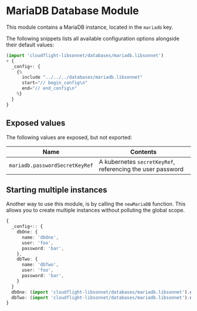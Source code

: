 # MariaDB Database Module

This module contains a MariaDB instance, located in the `mariadb` key.

The following snippets lists all available configuration options alongside their default values:

```.ts
(import 'cloudflight-libsonnet/databases/mariadb.libsonnet')
+ {
  _config+: {
    {%
      include "../../../databases/mariadb.libsonnet"
      start="// begin_config\n"
      end="// end_config\n"
    %}
  }
}
```

## Exposed values

The following values are exposed, but not exported:

| Name                           | Contents                                                   |
|--------------------------------|------------------------------------------------------------|
| `mariadb.passwordSecretKeyRef` | A kubernetes `secretKeyRef`, referencing the user password |

## Starting multiple instances

Another way to use this module, is by calling the `newMariaDB` function. This
allows you to create multiple instances without polluting the global scope.

```.ts
{
  _config+:: {
    dbOne: {
      name: 'dbOne',
      user: 'foo',
      password: 'bar',
    },
    dbTwo: {
      name: 'dbTwo',
      user: 'foo',
      password: 'bar',
    }
  }
  dbOne: (import 'cloudflight-libsonnet/databases/mariadb.libsonnet').newMariaDB($._config.dbOne),
  dbTwo: (import 'cloudflight-libsonnet/databases/mariadb.libsonnet').newMariaDB($._config.dbTwo),
}
```

